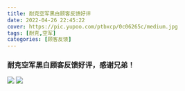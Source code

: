 ```yaml
---
title: 耐克空军黑白顾客反馈好评
date: 2022-04-26 22:45:22
cover: https://pic.yupoo.com/ptbxcp/0c06265c/medium.jpg
tags: [耐克,空军]
categories: [顾客反馈]
---
```


###  耐克空军黑白顾客反馈好评，感谢兄弟！
![](https://pic.yupoo.com/ptbxcp/5c864e24/6487ac40.jpg)
![](https://pic.yupoo.com/ptbxcp/0c06265c/3106e961.jpg)

